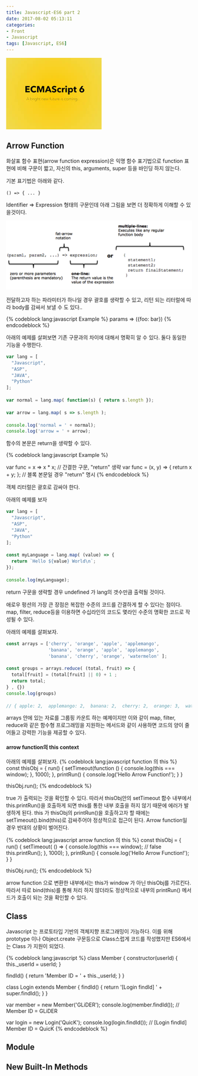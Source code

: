 ```yaml
---
title: Javascript-ES6 part 2
date: 2017-08-02 05:13:11
categories:
- Front
- Javascript
tags: [Javascript, ES6]
---
```


![ECMAScript 6](/images/js/es6/es6.jpeg "ES6")

## Arrow Function 
화살표 함수 표현(arrow function expression)은 익명 함수 표기법으로 function 표현에 비해 구문이 짧고, 자신의 this, arguments, super 등을 바인딩 하지 않는다.

기본 표기법은 아래와 같다.

`() => { ... }`

Identifier => Expression 형태의 구문인데 아래 그림을 보면 더 정확하게 이해할 수 있을것이다.

![Arrow Function](/images/js/es6/arrow.png)

전달하고자 하는 파라미터가 하나일 경우 괄호를 생략할 수 있고, 리턴 되는 리터럴에 따라 body를 감싸서 보낼 수 도 있다..

 
{% codeblock lang:javascript Example %}
params => ({foo: bar})
{% endcodeblock %}

아래의 예제를 살펴보면 기존 구문과의 차이에 대해서 명확히 알 수 있다.
둘다 동일한 기능을 수행한다. 
```javascript
var lang = [
  "Javascript",
  "ASP",
  "JAVA",
  "Python"
];

var normal = lang.map( function(s) { return s.length });

var arrow = lang.map( s => s.length );

console.log('normal = ' + normal);
console.log('arrow = ' + arrow);

```

함수의 본문은 return을 생략할 수 있다. 

{% codeblock lang:javascript Example %}

var func = x => x * x;                  // 간결한 구문, "return" 생략 
var func = (x, y) => { return x + y; }; // 블록 본문일 경우 "return" 명시 
{% endcodeblock %}

객체 리터럴은 괄호로 감싸야 한다. 

아래의 예제를 보자 
```javascript
var lang = [
  "Javascript",
  "ASP",
  "JAVA",
  "Python"
];

const myLanguage = lang.map( (value) => {
  return `Hello ${value} World\n`;
});

console.log(myLanguage);
```
return 구문을 생략할 경우 undefined 가 lang의 갯수만큼 출력될 것이다. 

애로우 펑션의 가장 큰 장점은 복잡한 수준의 코드를 간결하게 할 수 있다는 점이다.
map, filter, reduce등을 이용하면 수십라인의 코드도 몇라인 수준의 명확한 코드로 작성될 수 있다. 

아래의 예제를 살펴보자. 

```javascript
const arrays = ['cherry', 'orange', 'apple', 'applemango',
                'banana', 'orange', 'apple', 'applemango',
                'banana', 'cherry', 'orange', 'watermelon' ];

const groups = arrays.reduce( (total, fruit) => {
  total[fruit] = (total[fruit] || 0) + 1 ;
  return total;
} , {})
console.log(groups)

// { apple: 2,  applemango: 2,  banana: 2,  cherry: 2,  orange: 3,  watermelon: 1 }
```


arrays 안에 있는 자료를 그룹핑 카운트 하는 예제이지만 이와 같이 
map, filter, reduce와 같은 함수형 프로그래밍을 지원하는 메서드와 같이 사용하면 코드의 양이 줄어들고 강력한 기능을 제공할 수 있다.
 
#### arrow function의 this context 

아래의 예제를 살펴보자. 
{% codeblock lang:javascript function 의 this %}
const thisObj = {
    run() {
        setTimeout(function () {
            console.log(this === window); 
        }, 1000);
    }, 
    printRun() {
        console.log('Hello Arrow Function!');
    }
}

thisObj.run();
{% endcodeblock %}


true 가 출력되는 것을 확인할 수 있다.
따라서 thisObj안의 setTimeout 함수 내부에서 this.printRun()을 호출하게 되면 this를 통한 내부 호출을 하지 않기 때문에 에러가 발생하게 된다.
this 가 thisObj의 printRun()을 호출하고자 할 때에는 setTimeout().bind(this)로 감싸주어야 정상적으로 접근이 된다.
Arrow function일 경우 반대의 상황이 벌어진다.

{% codeblock lang:javascript arrow function 의 this %}
const thisObj = {
    run() {
        setTimeout( () => {
            console.log(this === window); // false
            this.printRun();
        }, 1000);
    }, 
    printRun() {
        console.log('Hello Arrow Function!');
    }
}

thisObj.run();
{% endcodeblock %}

arrow function 으로 변환한 내부에서는 this가 window 가 아닌 thisObj를 가르킨다. 
따라서 따로 bind(this)를 통해 처리 하지 않더라도 정상적으로 내부의 printRun() 메서드가 호출이 되는 것을 확인할 수 있다. 



## Class 

Javascript 는 프로토타입 기반의 객체지향 프로그래밍이 가능하다.
이를 위해 prototype 이나 Object.create 구문등으로 Class스럽게 코드를 작성했지만 ES6에서는 Class 가 지원이 되었다.
 
{% codeblock lang:javascript %}
class Member {
  constructor(userId) {
	this._userId = userId;
  }

  findId() {
	return 'Member ID = ' + this._userId;
  }
}

class Login extends Member {
  findId() {
	return '[Login findId] ' + super.findId();
  }
}

var member = new Member('GLiDER');
console.log(member.findId()); // Member ID = GLiDER

var login = new Login('QuicK');
console.log(login.findId()); // [Login findId] Member ID = QuicK
{% endcodeblock %}


## Module
 

## New Built-In Methods 
